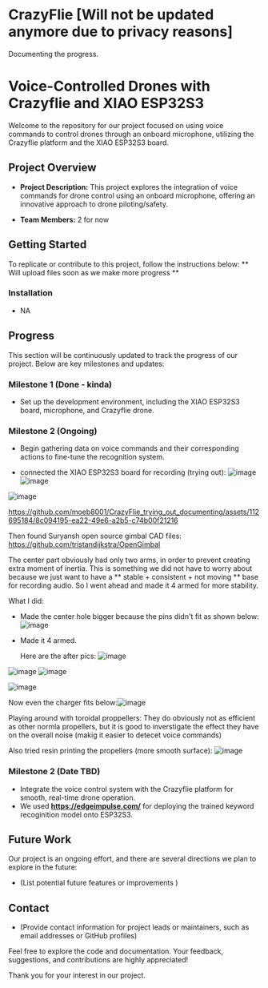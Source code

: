 # CrazyFlie [Will not be updated anymore due to privacy reasons]
Documenting the progress.

# Voice-Controlled Drones with Crazyflie and XIAO ESP32S3

Welcome to the repository for our project focused on using voice commands to control drones through an onboard microphone, utilizing the Crazyflie platform and the XIAO ESP32S3 board.

## Project Overview

- **Project Description:** This project explores the integration of voice commands for drone control using an onboard microphone, offering an innovative approach to drone piloting/safety.

- **Team Members:** 2 for now

## Getting Started

To replicate or contribute to this project, follow the instructions below:
 ** Will upload files soon as we make more progress **



### Installation

- NA


## Progress

This section will be continuously updated to track the progress of our project. Below are key milestones and updates:

### Milestone 1 (Done - kinda)

- Set up the development environment, including the XIAO ESP32S3 board, microphone, and Crazyflie drone.

 

### Milestone 2 (Ongoing)

- Begin gathering data on voice commands and their corresponding actions to fine-tune the recognition system.

- connected the XIAO ESP32S3 board for recording (trying out):
![image](https://github.com/moeb8001/CrazyFlie_trying_out_documenting/assets/112695184/a59fde60-ebc9-4d8f-8801-0f8f483d0bca)
![image](https://github.com/moeb8001/CrazyFlie_trying_out_documenting/assets/112695184/44dbefdb-9e26-4da4-a5e4-89b0b8611428)



![image](https://github.com/moeb8001/CrazyFlie_trying_out_documenting/assets/112695184/2e97b161-9a2e-430a-be3c-7ee687bf6502)


https://github.com/moeb8001/CrazyFlie_trying_out_documenting/assets/112695184/8c094195-ea22-49e6-a2b5-c74b00f21216



Then found Suryansh open source gimbal CAD files: https://github.com/tristandijkstra/OpenGimbal

The center part obviously had only two arms, in order to prevent creating extra moment of inertia. This is something we did not have to worry about because we just want to have a ** stable + consistent + not moving ** base for recording audio. So I went ahead and made it 4 armed for more stability. 

What I did:
- Made the center hole bigger because the pins didn't fit as shown below:
  ![image](https://github.com/moeb8001/CrazyFlie_trying_out_documenting/assets/112695184/9f212b08-3437-4581-8369-61fcd9fcd6d6)

- Made it 4 armed.

  Here are the after pics:
  ![image](https://github.com/moeb8001/CrazyFlie_trying_out_documenting/assets/112695184/95967fae-9cdc-403b-8852-b1f8988515f7)

![image](https://github.com/moeb8001/CrazyFlie_trying_out_documenting/assets/112695184/aebe1011-f102-497f-8fda-d8b6f4c99850)
![image](https://github.com/moeb8001/CrazyFlie_trying_out_documenting/assets/112695184/f36469e9-d113-40ec-bdc3-58685ecf9b83)

![image](https://github.com/moeb8001/CrazyFlie_trying_out_documenting/assets/112695184/3a7ee511-7f85-4b6f-9ade-bc0c9ca276c1)


  Now even the charger fits below:![image](https://github.com/moeb8001/CrazyFlie_trying_out_documenting/assets/112695184/4ccfcf03-45f1-4857-a08b-a3644dc2571a)



Playing around with toroidal proppellers:
They do obviously not as efficient as other normla propellers, but it is good to inverstigate the effect they have on the overall  noise (makig it easier to detecet voice commands)

Also tried resin printing the propellers (more smooth surface):
![image](https://github.com/moeb8001/CrazyFlie_trying_out_documenting/assets/112695184/e7147355-4f5f-42f5-b78d-58fddcd50860)




### Milestone 2 (Date TBD)

- Integrate the voice control system with the Crazyflie platform for smooth, real-time drone operation.
- We used **https://edgeimpulse.com/** for deploying the trained keyword recoginition model onto ESP32S3.

## Future Work

Our project is an ongoing effort, and there are several directions we plan to explore in the future:

- (List potential future features or improvements )


## Contact

- (Provide contact information for project leads or maintainers, such as email addresses or GitHub profiles)

Feel free to explore the code and documentation. Your feedback, suggestions, and contributions are highly appreciated!

Thank you for your interest in our project.
